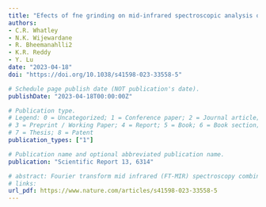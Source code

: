 ```yaml
---
title: "Efects of fne grinding on mid‑infrared spectroscopic analysis of plant leaf nutrient content"
authors: 
- C.R. Whatley
- N.K. Wijewardane
- R. Bheemanahlli2
- K.R. Reddy
- Y. Lu
date: "2023-04-18"
doi: "https://doi.org/10.1038/s41598-023-33558-5"

# Schedule page publish date (NOT publication's date).
publishDate: "2023-04-18T00:00:00Z"

# Publication type.
# Legend: 0 = Uncategorized; 1 = Conference paper; 2 = Journal article;
# 3 = Preprint / Working Paper; 4 = Report; 5 = Book; 6 = Book section;
# 7 = Thesis; 8 = Patent
publication_types: ["1"]

# Publication name and optional abbreviated publication name.
publication: "Scientific Report 13, 6314"

# abstract: Fourier transform mid infrared (FT-MIR) spectroscopy combined with modeling techniques has been studied as a useful tool for multivariate chemical analysis in agricultural research. A drawback of this method is the sample preparation requirement, in which samples must be dried and fine ground for accurate model calibrations. For research involving large sample sets, this may dramatically increase the time and cost of analysis. This study investigates the effect of fine grinding on model performance using leaf tissue from a variety of crop species. Dried leaf samples (N = 300) from various environmental conditions were obtained with data on 11 nutrients measured using chemical methods. The samples were scanned with attenuated total reflectance (ATR) and diffuse reflectance (DRIFT) FT-MIR techniques. Scanning was repeated after fine grinding for 2, 5, and 10 min. The spectra were analyzed for the 11 nutrients using partial least squares regression with a 75%/25% split for calibration and validation and repeated for 50 iterations. All analytes except for boron, iron, and zinc were well-modeled (average R2 > 0.7), with higher R2 values on ATR spectra. The 5 min level of fine grinding was found to be most optimal considering overall model performance and sample preparation time.
# links:
url_pdf: https://www.nature.com/articles/s41598-023-33558-5
---
```


